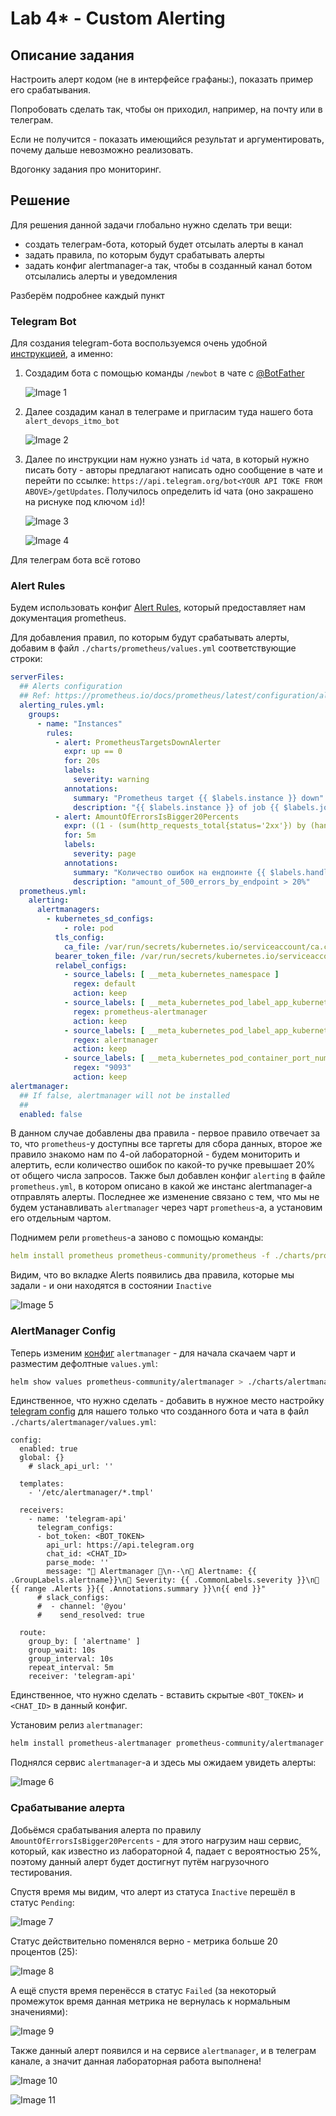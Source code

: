 # Lab 4* - Custom Alerting

## Описание задания

Настроить алерт кодом (не в интерфейсе графаны:), показать пример его срабатывания. 

Попробовать сделать так, чтобы он приходил, например, на почту или в телеграм. 

Если не получится - показать имеющийся результат и аргументировать, почему дальше невозможно реализовать. 

Вдогонку задания про мониторинг.

## Решение

Для решения данной задачи глобально нужно сделать три вещи:
- создать телеграм-бота, который будет отсылать алерты в канал
- задать правила, по которым будут срабатывать алерты
- задать конфиг alertmanager-а так, чтобы в созданный канал ботом отсылались алерты и уведомления

Разберём подробнее каждый пункт

### Telegram Bot

Для создания telegram-бота воспользуемся очень удобной [инструкцией](https://gist.github.com/ilap/cb6d512694c3e4f2427f85e4caec8ad7), а именно:

1. Создадим бота с помощью команды `/newbot` в чате с [@BotFather](https://t.me/BotFather)

    ![Image 1](./images/01-created-bot.png)

2. Далее создадим канал в телеграме и пригласим туда нашего бота `alert_devops_itmo_bot`

    ![Image 2](./images/02-created-channel-tg.png)

3. Далее по инструкции нам нужно узнать `id` чата, в который нужно писать боту - авторы предлагают написать одно сообщение в чате и перейти по ссылке: `https://api.telegram.org/bot<YOUR API TOKE FROM ABOVE>/getUpdates`. Получилось определить id чата (оно закрашено на риснуке под ключом `id`)!

    ![Image 3](./images/03-created-channel-with-bot.png)

    ![Image 4](./images/04-get-chat-id-full.png)

Для телеграм бота всё готово

### Alert Rules

Будем использовать конфиг [Alert Rules](https://prometheus.io/docs/prometheus/latest/configuration/alerting_rules/), который предоставляет нам документация prometheus.

Для добавления правил, по которым будут срабатывать алерты, добавим в файл `./charts/prometheus/values.yml` соответствующие строки:

```yaml
serverFiles:
  ## Alerts configuration
  ## Ref: https://prometheus.io/docs/prometheus/latest/configuration/alerting_rules/
  alerting_rules.yml:
    groups:
      - name: "Instances"
        rules:
          - alert: PrometheusTargetsDownAlerter
            expr: up == 0
            for: 20s
            labels:
              severity: warning
            annotations:
              summary: "Prometheus target {{ $labels.instance }} down"
              description: "{{ $labels.instance }} of job {{ $labels.job }} has been down for more than 20s"
          - alert: AmountOfErrorsIsBigger20Percents
            expr: ((1 - (sum(http_requests_total{status='2xx'}) by (handler)) / (sum(http_requests_total) by (handler))) * 100) > 20
            for: 5m
            labels:
              severity: page
            annotations:
              summary: "Количество ошибок на ендпоинте {{ $labels.handler }} превышает 20 процентов"
              description: "amount_of_500_errors_by_endpoint > 20%"
  prometheus.yml:
    alerting:
      alertmanagers:
        - kubernetes_sd_configs:
            - role: pod
          tls_config:
            ca_file: /var/run/secrets/kubernetes.io/serviceaccount/ca.crt
          bearer_token_file: /var/run/secrets/kubernetes.io/serviceaccount/token
          relabel_configs:
            - source_labels: [ __meta_kubernetes_namespace ]
              regex: default
              action: keep
            - source_labels: [ __meta_kubernetes_pod_label_app_kubernetes_io_instance ]
              regex: prometheus-alertmanager
              action: keep
            - source_labels: [ __meta_kubernetes_pod_label_app_kubernetes_io_name ]
              regex: alertmanager
              action: keep
            - source_labels: [ __meta_kubernetes_pod_container_port_number ]
              regex: "9093"
              action: keep
alertmanager:
  ## If false, alertmanager will not be installed
  ##
  enabled: false

```

В данном случае добавлены два правила - первое правило отвечает за то, что `prometheus`-у доступны все таргеты для сбора данных, второе же правило знакомо нам по 4-ой лабораторной - будем мониторить и алертить, если количество ошибок по какой-то ручке превышает 20% от общего числа запросов.
Также был добавлен конфиг `alerting` в файле `prometheus.yml`, в котором описано в какой же инстанс alertmanager-а отправлять алерты. Последнее же изменение связано с тем, что мы не будем устанавливать `alertmanager` через чарт `prometheus`-а, а установим его отдельным чартом.

Поднимем рели `prometheus`-а заново с помощью команды:

```yaml
helm install prometheus prometheus-community/prometheus -f ./charts/prometheus/values.yml
```

Видим, что во вкладке Alerts появились два правила, которые мы задали - и они находятся в состоянии `Inactive`

![Image 5](./images/05-rules.png)

### AlertManager Config

Теперь изменим [конфиг](https://prometheus.io/docs/alerting/latest/configuration/) `alertmanager` - для начала скачаем чарт и разместим дефолтные `values.yml`:

```bash
helm show values prometheus-community/alertmanager > ./charts/alertmanager/values.yml
```

Единственное, что нужно сделать - добавить в нужное место настройку [telegram config](https://prometheus.io/docs/alerting/latest/configuration/#telegram_config) для нашего только что созданного бота и чата в файл `./charts/alertmanager/values.yml`:

```
config:
  enabled: true
  global: {}
    # slack_api_url: ''

  templates:
    - '/etc/alertmanager/*.tmpl'

  receivers:
    - name: 'telegram-api'
      telegram_configs:
      - bot_token: <BOT_TOKEN>
        api_url: https://api.telegram.org
        chat_id: <CHAT_ID>
        parse_mode: ''
        message: "🚨 Alertmanager 🚨\n--\n🔺 Alertname: {{ .GroupLabels.alertname}}\n🔺 Severity: {{ .CommonLabels.severity }}\n📌 {{ range .Alerts }}{{ .Annotations.summary }}\n{{ end }}"
      # slack_configs:
      #  - channel: '@you'
      #    send_resolved: true

  route:
    group_by: [ 'alertname' ]
    group_wait: 10s
    group_interval: 10s
    repeat_interval: 5m
    receiver: 'telegram-api'
```

Единственное, что нужно сделать - вставить скрытые `<BOT_TOKEN>` и `<CHAT_ID>` в данный конфиг.

Установим релиз `alertmanager`:

```bash
helm install prometheus-alertmanager prometheus-community/alertmanager -f ./charts/alertmanager/values.yml
```

Поднялся сервис `alertmanager`-а и здесь мы ожидаем увидеть алерты:

![Image 6](./images/06-alertmanager.png)

### Срабатывание алерта

Добьёмся срабатывания алерта по правилу `AmountOfErrorsIsBigger20Percents` - для этого нагрузим наш сервис, который, как известно из лабораторной 4, падает с вероятностью 25%, поэтому данный алерт будет достигнут путём нагрузочного тестирования.

Спустя время мы видим, что алерт из статуса `Inactive` перешёл в статус `Pending`:

![Image 7](./images/07-pending.png)

Статус действительно поменялся верно - метрика больше 20 процентов (25):

![Image 8](./images/08-check-alert.png)

А ещё спустя время перенёсся в статус `Failed` (за некоторый промежуток время данная метрика не вернулась к нормальным значениями):

![Image 9](./images/09-firing.png)

Также данный алерт появился и на сервисе `alertmanager`, и в телеграм канале, а значит данная лабораторная работа выполнена!

![Image 10](./images/10-alertmanager-alert.png)

![Image 11](./images/11-telegram-alert.png)